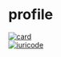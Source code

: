 # profile
[![card](https://github-readme-stats.vercel.app/api?username=Bruno0798&theme=dark&show_icons=true)](https://github.com/anuraghazra/github-readme-stats)
<br>
[![iuricode](https://github-readme-stats.vercel.app/api/top-langs/?username=Bruno0798&theme=dark&layout=compact)](https://github.com/anuraghazra/github-readme-stats)
